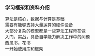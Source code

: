 ### 学习框架和资料介绍
算法是核心，数据与计算是基础  
需要有能够支持大量运算的硬件设备  
大部分复杂的模型都是一些算法工程师在做  
入门，实战，具备自学能力解决工作中的问题  
西瓜书，花书  
一开始使用库和框架  